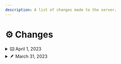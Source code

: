 ```yaml
---
description: A list of changes made to the server.
---
```


# ⚙ Changes

<details>

<summary>⌨️ April 1, 2023</summary>

* Added ic and ooc chat modes. Do `/chat mode [mode]` to switch between them.
  * Parentheses will automatically be added to messages in ooc mode.
* Added Discord server chat.
  * Communicate to the server from Discord in the designated channel.
  * Messages sent in Discord will automatically have parentheses added to them.
* Re-added journalling with `/journal`.
* Added the `/clan members` command to see all the members of a clan.
* Fixed issue with stray NBT tags on traded items.

</details>

<details>

<summary>🪶 March 31, 2023</summary>

* Added rewritten chat system.
* Added the clan system, which can be accessed with `/clan`. Use this system to group up and form alliances.
* Added the quest system. Do `/q` to access the quest system.
* Changed race attributes.
* Added character attributes.
* Many, many other various changes.

<!---->

* Added technology (not ready for use).
* Added magic.
  * Sneak + right click on an enchanting table with a stick to craft a wand.

</details>
